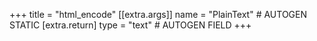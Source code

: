 +++
title = "html_encode"
[[extra.args]]
name = "PlainText" # AUTOGEN STATIC
[extra.return]
type = "text" # AUTOGEN FIELD
+++